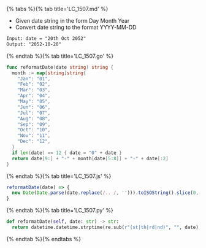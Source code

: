 {% tabs %}{% tab title='LC_1507.md' %}

* Given date string in the form Day Month Year
* Convert date string to the format YYYY-MM-DD

```txt
Input: date = "20th Oct 2052"
Output: "2052-10-20"
```

{% endtab %}{% tab title='LC_1507.go' %}

```go
func reformatDate(date string) string {
  month := map[string]string{
    "Jan": "01",
    "Feb": "02",
    "Mar": "03",
    "Apr": "04",
    "May": "05",
    "Jun": "06",
    "Jul": "07",
    "Aug": "08",
    "Sep": "09",
    "Oct": "10",
    "Nov": "11",
    "Dec": "12",
  }
  if len(date) == 12 { date = "0" + date }
  return date[9:] + "-" + month[date[5:8]] + "-" + date[:2]
}
```

{% endtab %}{% tab title='LC_1507.js' %}

```js
reformatDate(date) => {
  new Date(Date.parse(date.replace(/.. /, ''))).toISOString().slice(0, 10);
}
```

{% endtab %}{% tab title='LC_1507.py' %}

```py
def reformatDate(self, date: str) -> str:
  return datetime.datetime.strptime(re.sub(r"(st|th|rd|nd)", "", date), "%d %b %Y").strftime("%Y-%m-%d")
```

{% endtab %}{% endtabs %}
